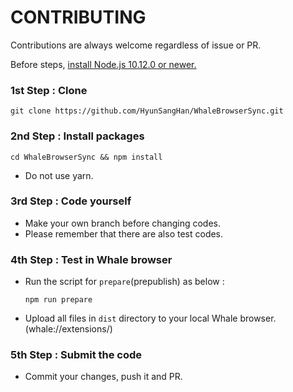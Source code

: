 # CONTRIBUTING
Contributions are always welcome regardless of issue or PR.

Before steps, [install Node.js 10.12.0 or newer.](https://nodejs.org/en/download/)

### 1st Step : Clone
```
git clone https://github.com/HyunSangHan/WhaleBrowserSync.git
```

### 2nd Step : Install packages
```
cd WhaleBrowserSync && npm install
```

* Do not use yarn.

### 3rd Step : Code yourself
- Make your own branch before changing codes.
- Please remember that there are also test codes.

### 4th Step : Test in Whale browser
- Run the script for `prepare`(prepublish) as below :
    ```
    npm run prepare
    ```

- Upload all files in `dist` directory to your local Whale browser. (whale://extensions/)

### 5th Step : Submit the code
- Commit your changes, push it and PR.